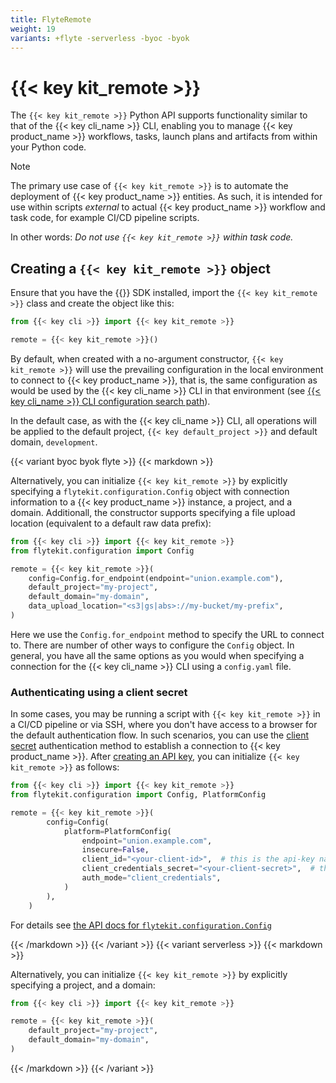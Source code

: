 ```yaml
---
title: FlyteRemote
weight: 19
variants: +flyte -serverless -byoc -byok
---
```


# {{< key kit_remote >}}

The `{{< key kit_remote >}}` Python API supports functionality similar to that of the {{< key cli_name >}} CLI, enabling you to manage {{< key product_name >}} workflows, tasks, launch plans and artifacts from within your Python code.

> [!NOTE]
> The primary use case of `{{< key kit_remote >}}` is to automate the deployment of {{< key product_name >}} entities. As such, it is intended for use within scripts *external* to actual {{< key product_name >}} workflow and task code, for example CI/CD pipeline scripts.
>
> In other words: _Do not use `{{< key kit_remote >}}` within task code._

## Creating a `{{< key kit_remote >}}` object

Ensure that you have the {{<key kit_name >}} SDK installed, import the `{{< key kit_remote >}}` class and create the object like this:

```python
from {{< key cli >}} import {{< key kit_remote >}}

remote = {{< key kit_remote >}}()
```

By default, when created with a no-argument constructor, `{{< key kit_remote >}}` will use the prevailing configuration in the local environment to connect to {{< key product_name >}}, that is, the same configuration as would be used by the {{< key cli_name >}} CLI in that environment (see [{{< key cli_name >}} CLI configuration search path](../../../api-reference/union-cli#union-cli-configuration-search-path)).

In the default case, as with the {{< key cli_name >}} CLI, all operations will be applied to the default project, `{{< key default_project >}}` and default domain, `development`.

{{< variant byoc byok flyte >}}
{{< markdown >}}

Alternatively, you can initialize `{{< key kit_remote >}}` by explicitly specifying a `flytekit.configuration.Config` object with connection information to a {{< key product_name >}} instance, a project, and a domain. Additionall, the constructor supports specifying a file upload location (equivalent to a default raw data prefix):

```python
from {{< key cli >}} import {{< key kit_remote >}}
from flytekit.configuration import Config

remote = {{< key kit_remote >}}(
    config=Config.for_endpoint(endpoint="union.example.com"),
    default_project="my-project",
    default_domain="my-domain",
    data_upload_location="<s3|gs|abs>://my-bucket/my-prefix",
)
```

Here we use the `Config.for_endpoint` method to specify the URL to connect to.
There are number of other ways to configure the `Config` object.
In general, you have all the same options as you would when specifying a connection for the {{< key cli_name >}} CLI using a `config.yaml` file.

### Authenticating using a client secret

In some cases, you may be running a script with `{{< key kit_remote >}}` in a CI/CD pipeline or via SSH, where you don't have access to a browser for the default authentication flow. In such scenarios, you can use the [client secret](../../administration/cli-authentication-types#clientsecret) authentication method to establish a connection to {{< key product_name >}}. After [creating an API key](../managing-api-keys), you can initialize `{{< key kit_remote >}}` as follows:

```python
from {{< key cli >}} import {{< key kit_remote >}}
from flytekit.configuration import Config, PlatformConfig

remote = {{< key kit_remote >}}(
        config=Config(
            platform=PlatformConfig(
                endpoint="union.example.com",
                insecure=False,
                client_id="<your-client-id>",  # this is the api-key name
                client_credentials_secret="<your-client-secret>",  # this is the api-key
                auth_mode="client_credentials",
            )
        ),
    )
```


For details see [the API docs for `flytekit.configuration.Config`](../../../api-reference/union-sdk/configuration)

{{< /markdown >}}
{{< /variant >}}
{{< variant serverless >}}
{{< markdown >}}

Alternatively, you can initialize `{{< key kit_remote >}}` by explicitly specifying a project, and a domain:

```python
from {{< key cli >}} import {{< key kit_remote >}}

remote = {{< key kit_remote >}}(
    default_project="my-project",
    default_domain="my-domain",
)
```

{{< /markdown >}}
{{< /variant >}}

